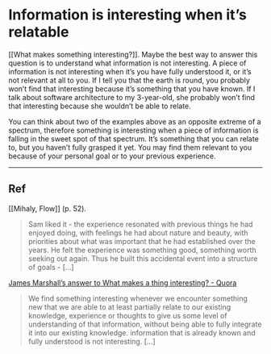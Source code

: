 # Information is interesting when it’s relatable
[[What makes something interesting?]]. Maybe the best way to answer this question is to understand what information is not interesting. A piece of information is not interesting when it’s you have fully understood it, or it’s not relevant at all to you. If I tell you that the earth is round, you probably won’t find that interesting because it’s something that you have known. If I talk about software architecture to my 3-year-old, she probably won’t find that interesting because she wouldn’t be able to relate.

You can think about two of the examples above as an opposite extreme of a spectrum, therefore something is interesting when a piece of information is falling in the sweet spot of that spectrum. It’s something that you can relate to, but you haven’t fully grasped it yet. You may find them relevant to you because of your personal goal or to your previous experience.

---
## Ref
[[Mihaly, Flow]] (p. 52).
> Sam liked it - the experience resonated with previous things he had enjoyed doing, with feelings he had about nature and beauty, with priorities about what was important that he had established over the years. He felt the experience was something good, something worth seeking out again. Thus he built this accidental event into a structure of goals - […]

[James Marshall’s answer to What makes a thing interesting? - Quora](https://www.quora.com/What-makes-a-thing-interesting/answer/James-Marshall-100)
> We find something interesting whenever we encounter something new that we are able to at least partially relate to our existing knowledge, experience or thoughts to give us some level of understanding of that information, without being able to fully integrate it into our existing knowledge. information that is already known and fully understood is not interesting. […]

<!-- #evergreen #information -->

<!-- {BearID:9C7A2EED-20B4-4A54-ADBD-923F43AE54D1-12820-00000E2B32310196} -->
